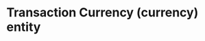 # Transaction Currency (currency) entity

<!-- https://docs.microsoft.com/en-us/dynamics365/customer-engagement/developer/transaction-currency-currency-entity -->
